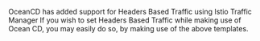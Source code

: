 OceanCD has added support for Headers Based Traffic using Istio Traffic Manager
If you wish to set Headers Based Traffic while making use of Ocean CD, you may easily do so, by making use of the above
templates.